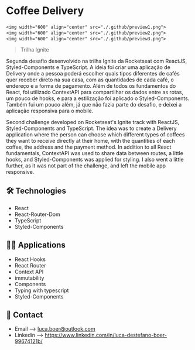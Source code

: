 # Coffee Delivery

    <img width="600" align="center" src="./.github/preview1.png">
    <img width="600" align="center" src="./.github/preview2.png">
    <img width="600" align="center" src="./.github/preview3.png">
    
</p>

> Trilha Ignite

Segunda desafio desenvolvido na trilha Ignite da Rocketseat com ReactJS, Styled-Components e TypeScript. A ideia foi criar uma aplicação de Delivery onde a pessoa poderá escolher quais tipos diferentes de cafés quer receber direto na sua casa, com as quantidades de cada café, o endereço e a forma de pagamento.
Além de todos os fundamentos do React, foi utilizado ContextAPI para compartilhar os dados entre as rotas, um pouco de hooks, e para a estilização foi aplicado o Styled-Components. Também fui um pouco além, já que não fazia parte do desafio, e deixei a aplicação responsiva para o mobile.


Second challenge developed on Rocketseat's Ignite track with ReactJS, Styled-Components and TypeScript. The idea was to create a Delivery application where the person can choose which different types of coffees they want to receive directly at their home, with the quantities of each coffee, the address and the payment method.
In addition to all React fundamentals, ContextAPI was used to share data between routes, a little hooks, and Styled-Components was applied for styling. I also went a little further, as it was not part of the challenge, and left the mobile app responsive.

## 🛠 Technologies

- React
- React-Router-Dom
- TypeScript
- Styled-Components

## 🧑‍💻 Applications

- React Hooks
- React Router
- Context API
- immutability
- Components
- Typing with typescript
- Styled-Components

## 💛 Contact

- Email --> luca.boer@outlook.com
- Linkedin --> https://www.linkedin.com/in/luca-destefano-boer-99674121b/
